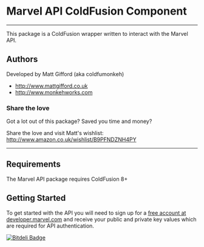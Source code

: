 # Marvel API ColdFusion Component

---

This package is a ColdFusion wrapper written to interact with the Marvel API.

## Authors

Developed by Matt Gifford (aka coldfumonkeh)

- http://www.mattgifford.co.uk
- http://www.monkehworks.com


### Share the love

Got a lot out of this package? Saved you time and money?

Share the love and visit Matt's wishlist: http://www.amazon.co.uk/wishlist/B9PFNDZNH4PY 

---

## Requirements

The Marvel API package requires ColdFusion 8+


## Getting Started

To get started with the API you will need to sign up for a [free account at developer.marvel.com](http://developer.marvel.com) and receive your public and private key values which are required for API authentication.


[![Bitdeli Badge](https://d2weczhvl823v0.cloudfront.net/coldfumonkeh/marvelapi/trend.png)](https://bitdeli.com/free "Bitdeli Badge")

